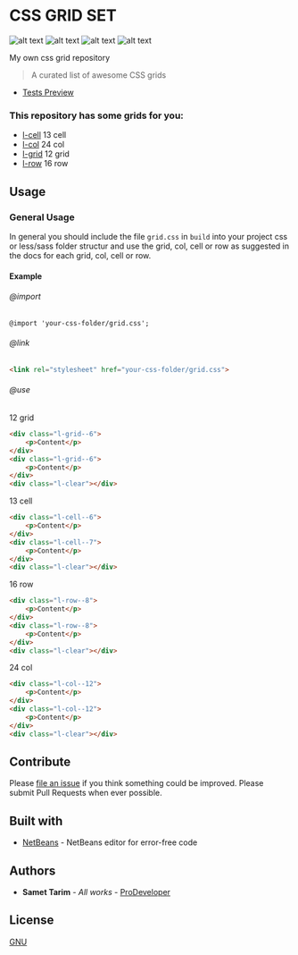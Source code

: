 # CSS GRID SET

![alt text](https://img.shields.io/badge/build-passing-brightgreen.svg "Build passing")
![alt text](https://img.shields.io/badge/css-3.0%20tested-brightgreen.svg "CSS 3.0 tested")
![alt text](https://img.shields.io/badge/license-CCO-blue.svg "CCO 1.0")
![alt text](https://img.shields.io/badge/tests-4%2F4-blue.svg "Tests 4/4")

My own css grid repository

> A curated list of awesome CSS grids

* [Tests Preview](test/img/tests.png)

### This repository has some grids for you:

* [l-cell](partials/_cell.css) 13 cell
* [l-col](partials/_col.css) 24 col
* [l-grid](partials/_grid.css) 12 grid
* [l-row](partials/_row.css) 16 row

## Usage

### General Usage

In general you should include the file `grid.css` in `build` into your 
project css or less/sass folder structur and use the grid, col, cell or row as suggested in the docs for each grid, col, cell or row.

#### Example

###### @import

```less
@import 'your-css-folder/grid.css';
```
###### @link

```html
<link rel="stylesheet" href="your-css-folder/grid.css">
```

###### @use

12 grid
```html
<div class="l-grid--6">
    <p>Content</p>
</div>
<div class="l-grid--6">
    <p>Content</p>
</div>
<div class="l-clear"></div>
```

13 cell
```html
<div class="l-cell--6">
    <p>Content</p>
</div>
<div class="l-cell--7">
    <p>Content</p>
</div>
<div class="l-clear"></div>
```

16 row
```html
<div class="l-row--8">
    <p>Content</p>
</div>
<div class="l-row--8">
    <p>Content</p>
</div>
<div class="l-clear"></div>
```

24 col
```html
<div class="l-col--12">
    <p>Content</p>
</div>
<div class="l-col--12">
    <p>Content</p>
</div>
<div class="l-clear"></div>
```

## Contribute

Please [file an issue](https://github.com/Samettarim/less-mixins/issues) if you
think something could be improved. Please submit Pull Requests when ever
possible.

## Built with

* [NetBeans](https://netbeans.org/) - NetBeans editor for error-free code

## Authors

* **Samet Tarim** - *All works* - [ProDeveloper](https://www.tnado.com/author/prod3v3loper/)

## License

[GNU](https://www.gnu.org/licenses/gpl-3.0.de.html)